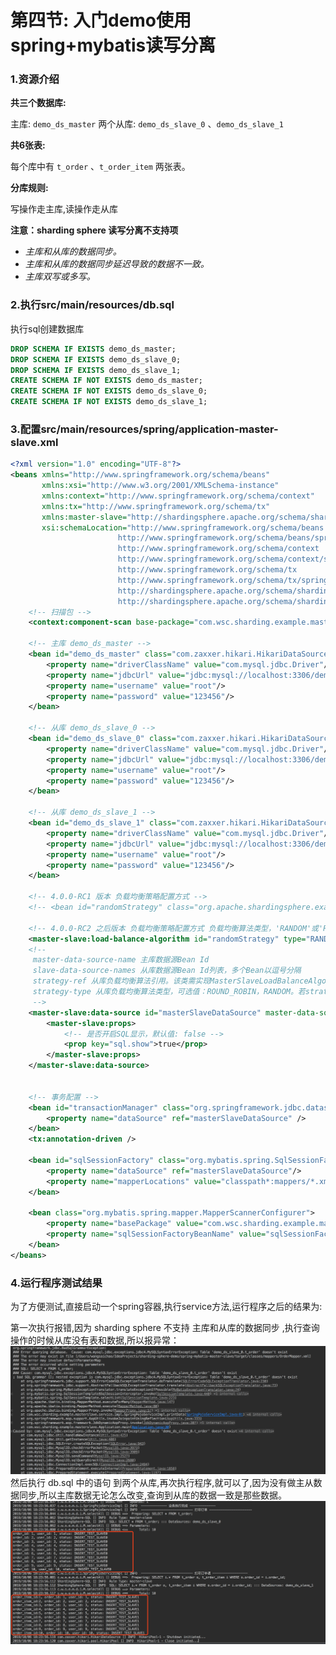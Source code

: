 # 第四节: 入门demo使用spring+mybatis读写分离

### 1.资源介绍

**共三个数据库:**

主库: `demo_ds_master` 两个从库:  `demo_ds_slave_0` 、`demo_ds_slave_1`

**共6张表:** 

每个库中有 `t_order` 、`t_order_item` 两张表。

**分库规则:** 

写操作走主库,读操作走从库

**注意：sharding sphere 读写分离不支持项**

- *主库和从库的数据同步。*
- *主库和从库的数据同步延迟导致的数据不一致。*
- *主库双写或多写。*

### 2.执行src/main/resources/db.sql

执行sql创建数据库

```sql
DROP SCHEMA IF EXISTS demo_ds_master;
DROP SCHEMA IF EXISTS demo_ds_slave_0;
DROP SCHEMA IF EXISTS demo_ds_slave_1;
CREATE SCHEMA IF NOT EXISTS demo_ds_master;
CREATE SCHEMA IF NOT EXISTS demo_ds_slave_0;
CREATE SCHEMA IF NOT EXISTS demo_ds_slave_1;
```

### 3.配置src/main/resources/spring/application-master-slave.xml

```xml
<?xml version="1.0" encoding="UTF-8"?>
<beans xmlns="http://www.springframework.org/schema/beans"
       xmlns:xsi="http://www.w3.org/2001/XMLSchema-instance"
       xmlns:context="http://www.springframework.org/schema/context"
       xmlns:tx="http://www.springframework.org/schema/tx"
       xmlns:master-slave="http://shardingsphere.apache.org/schema/shardingsphere/masterslave"
       xsi:schemaLocation="http://www.springframework.org/schema/beans 
                        http://www.springframework.org/schema/beans/spring-beans.xsd 
                        http://www.springframework.org/schema/context 
                        http://www.springframework.org/schema/context/spring-context.xsd
                        http://www.springframework.org/schema/tx 
                        http://www.springframework.org/schema/tx/spring-tx.xsd
                        http://shardingsphere.apache.org/schema/shardingsphere/masterslave
                        http://shardingsphere.apache.org/schema/shardingsphere/masterslave/master-slave.xsd">
    <!-- 扫描包 -->
    <context:component-scan base-package="com.wsc.sharding.example.masterslave" />

    <!-- 主库 demo_ds_master -->
    <bean id="demo_ds_master" class="com.zaxxer.hikari.HikariDataSource" destroy-method="close">
        <property name="driverClassName" value="com.mysql.jdbc.Driver"/>
        <property name="jdbcUrl" value="jdbc:mysql://localhost:3306/demo_ds_master?useSSL=false&amp;useUnicode=true&amp;characterEncoding=UTF-8"/>
        <property name="username" value="root"/>
        <property name="password" value="123456"/>
    </bean>

    <!-- 从库 demo_ds_slave_0 -->
    <bean id="demo_ds_slave_0" class="com.zaxxer.hikari.HikariDataSource" destroy-method="close">
        <property name="driverClassName" value="com.mysql.jdbc.Driver"/>
        <property name="jdbcUrl" value="jdbc:mysql://localhost:3306/demo_ds_slave_0?useSSL=false&amp;useUnicode=true&amp;characterEncoding=UTF-8"/>
        <property name="username" value="root"/>
        <property name="password" value="123456"/>
    </bean>

    <!-- 从库 demo_ds_slave_1 -->
    <bean id="demo_ds_slave_1" class="com.zaxxer.hikari.HikariDataSource" destroy-method="close">
        <property name="driverClassName" value="com.mysql.jdbc.Driver"/>
        <property name="jdbcUrl" value="jdbc:mysql://localhost:3306/demo_ds_slave_1?useSSL=false"/>
        <property name="username" value="root"/>
        <property name="password" value="123456"/>
    </bean>

    <!-- 4.0.0-RC1 版本 负载均衡策略配置方式 -->
    <!-- <bean id="randomStrategy" class="org.apache.shardingsphere.example.spring.namespace.algorithm.masterslave.RandomMasterSlaveLoadBalanceAlgorithm" /> -->

    <!-- 4.0.0-RC2 之后版本 负载均衡策略配置方式 负载均衡算法类型，'RANDOM'或'ROUND_ROBIN' ，支持自定义拓展 -->
    <master-slave:load-balance-algorithm id="randomStrategy" type="RANDOM" />
    <!--
     master-data-source-name 主库数据源Bean Id
     slave-data-source-names 从库数据源Bean Id列表，多个Bean以逗号分隔
     strategy-ref 从库负载均衡算法引用。该类需实现MasterSlaveLoadBalanceAlgorithm接口
     strategy-type 从库负载均衡算法类型，可选值：ROUND_ROBIN，RANDOM。若strategy-ref存在则忽略该配置
     -->
    <master-slave:data-source id="masterSlaveDataSource" master-data-source-name="demo_ds_master" slave-data-source-names="demo_ds_slave_0, demo_ds_slave_1" strategy-ref="randomStrategy">
        <master-slave:props>
            <!-- 是否开启SQL显示，默认值: false -->
            <prop key="sql.show">true</prop>
        </master-slave:props>
    </master-slave:data-source>


    <!-- 事务配置 -->
    <bean id="transactionManager" class="org.springframework.jdbc.datasource.DataSourceTransactionManager">
        <property name="dataSource" ref="masterSlaveDataSource" />
    </bean>
    <tx:annotation-driven />
    
    <bean id="sqlSessionFactory" class="org.mybatis.spring.SqlSessionFactoryBean">
        <property name="dataSource" ref="masterSlaveDataSource"/>
        <property name="mapperLocations" value="classpath*:mappers/*.xml"/>
    </bean>
    
    <bean class="org.mybatis.spring.mapper.MapperScannerConfigurer">
        <property name="basePackage" value="com.wsc.sharding.example.masterslave.dao.impl"/>
        <property name="sqlSessionFactoryBeanName" value="sqlSessionFactory"/>
    </bean>
</beans>
```

### 4.运行程序测试结果

为了方便测试,直接启动一个spring容器,执行service方法,运行程序之后的结果为:

第一次执行报错,因为 sharding sphere 不支持 主库和从库的数据同步 ,执行查询操作的时候从库没有表和数据,所以报异常：
![image](https://raw.githubusercontent.com/Clever-Wang/sharding-sphere-demo/master/spring-mybatis-master-slave/a112.png)
然后执行 db.sql 中的语句 到两个从库,再次执行程序,就可以了,因为没有做主从数据同步,所以主库数据无论怎么改变,查询到从库的数据一致是那些数据。
![image](https://github.com/Clever-Wang/sharding-sphere-demo/blob/master/spring-mybatis-master-slave/a123.png?raw=true)
